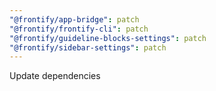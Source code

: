 ```yaml
---
"@frontify/app-bridge": patch
"@frontify/frontify-cli": patch
"@frontify/guideline-blocks-settings": patch
"@frontify/sidebar-settings": patch
---
```


Update dependencies
